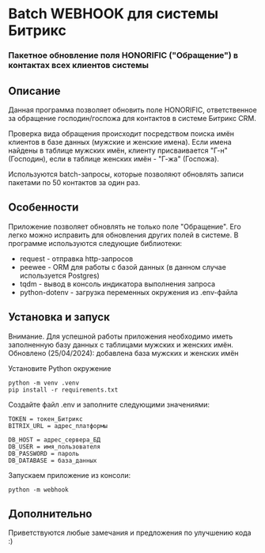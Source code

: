# Batch WEBHOOK для системы Битрикс 
### Пакетное обновление поля HONORIFIC ("Обращение") в контактах всех клиентов системы

## Описание
Данная программа позволяет обновить поле HONORIFIC, ответственное за обращение господин/госпожа для контактов в системе Битрикс CRM.

Проверка вида обращения происходит посредством поиска имён клиентов в базе данных (мужские и женские имена). Если имена найдены в таблице мужских имён, клиенту присваивается "Г-н" (Господин), если в таблице женских имён - "Г-жа" (Госпожа).

Используются batch-запросы, которые позволяют обновлять записи пакетами по 50 контактов за один раз.

## Особенности
Приложение позволяет обновлять не только поле "Обращение". Его легко можно исправить для обновления других полей в системе.
В программе используются следующие библиотеки:
- request - отправка http-запросов
- peewee - ORM для работы с базой данных (в данном случае используется Postgres)
- tqdm - вывод в консоль индикатора выполнения запроса
- python-dotenv - загрузка переменных окружения из .env-файла

## Установка и запуск

Внимание. Для успешной работы приложения необходимо иметь заполненную базу данных с таблицами мужских и женских имён. 
Обновлено (25/04/2024): добавлена база мужских и женских имён

Установите Python окружение
```
python -m venv .venv
pip install -r requirements.txt
```

Создайте файл .env и заполните следующими значениями:
```
TOKEN = токен_Битрикс
BITRIX_URL = адрес_платформы

DB_HOST = адрес_сервера_БД
DB_USER = имя_пользователя
DB_PASSWORD = пароль
DB_DATABASE = база_данных
```

Запускаем приложение из консоли:
```
python -m webhook
```

## Дополнительно
Приветствуются любые замечания и предложения по улучшению кода :)
